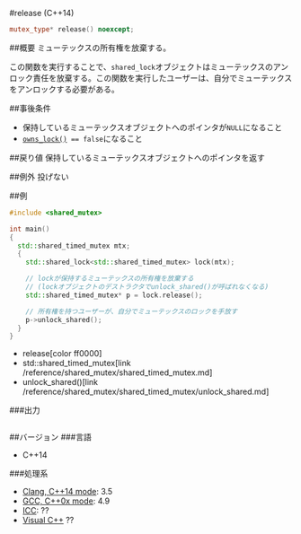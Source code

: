 #release (C++14)
```cpp
mutex_type* release() noexcept;
```

##概要
ミューテックスの所有権を放棄する。 

この関数を実行することで、`shared_lock`オブジェクトはミューテックスのアンロック責任を放棄する。この関数を実行したユーザーは、自分でミューテックスをアンロックする必要がある。


##事後条件
- 保持しているミューテックスオブジェクトへのポインタが`NULL`になること
- [`owns_lock()`](./owns_lock.md)` == false`になること


##戻り値
保持しているミューテックスオブジェクトへのポインタを返す


##例外
投げない


##例
```cpp
#include <shared_mutex>

int main()
{
  std::shared_timed_mutex mtx;
  {
    std::shared_lock<std::shared_timed_mutex> lock(mtx);

    // lockが保持するミューテックスの所有権を放棄する
    // (lockオブジェクトのデストラクタでunlock_shared()が呼ばれなくなる)
    std::shared_timed_mutex* p = lock.release();

    // 所有権を持つユーザーが、自分でミューテックスのロックを手放す
    p->unlock_shared();
  }
}
```
* release[color ff0000]
* std::shared_timed_mutex[link /reference/shared_mutex/shared_timed_mutex.md]
* unlock_shared()[link /reference/shared_mutex/shared_timed_mutex/unlock_shared.md]

###出力
```
```

##バージョン
###言語
- C++14

###処理系
- [Clang, C++14 mode](/implementation.md#clang): 3.5
- [GCC, C++0x mode](/implementation.md#gcc): 4.9
- [ICC](/implementation.md#icc): ??
- [Visual C++](/implementation.md#visual_cpp) ??



